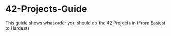 # 42-Projects-Guide
This guide shows what order you should do the 42 Projects in (From Easiest to Hardest) 

